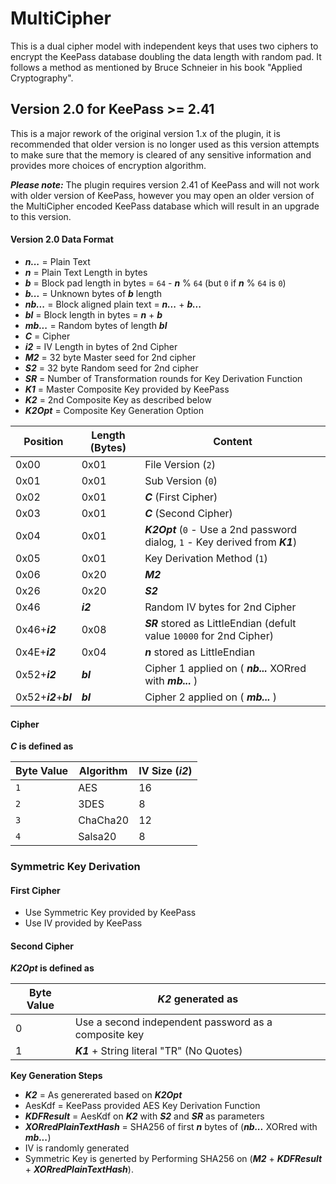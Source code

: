 ﻿# MultiCipher
This is a dual cipher model with independent keys that uses two ciphers to encrypt the KeePass database doubling the data length with random pad. It follows a method as mentioned by Bruce Schneier in his book "Applied Cryptography".


## Version 2.0 for KeePass >= 2.41
This is a major rework of the original version 1.x of the plugin, it is recommended that older version is no longer used as this version attempts to make sure that the memory is cleared of any sensitive information and provides more choices of encryption algorithm.

**_Please note:_**
The plugin requires version 2.41 of KeePass and will not work with older version of KeePass, however you may open an older version of the MultiCipher encoded KeePass database which will result in an upgrade to this version.

#### Version 2.0 Data Format
* ___n...___ = Plain Text
* ___n___ = Plain Text Length in bytes
* ___b___ = Block pad length in bytes = `64` - ___n___ % `64` (but `0` if ___n___ % `64` is `0`)
* ___b...___ = Unknown bytes of ___b___ length
* ___nb...___ = Block aligned plain text = ___n...___ + ___b...___
* ___bl___ = Block length in bytes = ___n___ + ___b___
* ___mb...___ = Random bytes of length ___bl___
* ___C___ = Cipher
* ___i2___ = IV Length in bytes of 2nd Cipher
* ___M2___ = 32 byte Master seed for 2nd cipher
* ___S2___ = 32 byte Random seed for 2nd cipher
* ___SR___ = Number of Transformation rounds for Key Derivation Function
* ___K1___ = Master Composite Key provided by KeePass
* ___K2___ = 2nd Composite Key as described below
* ___K2Opt___ = Composite Key Generation Option


Position|Length (Bytes)|Content
-----|------|-----
0x00|0x01|File Version (`2`)
0x01|0x01|Sub Version (`0`)
0x02|0x01|___C___ (First Cipher)
0x03|0x01|___C___ (Second Cipher)
0x04|0x01|___K2Opt___ (`0` - Use a 2nd password dialog, `1` - Key derived from ___K1___)
0x05|0x01|Key Derivation Method (`1`)
0x06|0x20|___M2___
0x26|0x20|___S2___
0x46|___i2___|Random IV bytes for 2nd Cipher
0x46+___i2___|0x08|___SR___ stored as LittleEndian (defult value `10000` for 2nd Cipher)
0x4E+___i2___|0x04|___n___ stored as LittleEndian
0x52+___i2___|___bl___|Cipher 1 applied on ( ___nb...___ XORred with ___mb...___ )
0x52+___i2___+___bl___|___bl___|Cipher 2 applied on ( ___mb...___ )

#### Cipher
**___C___ is defined as**

Byte Value|Algorithm|IV Size (___i2___)
----------|---------|-------
`1`|AES      | 16
`2`|3DES     | 8
`3`|ChaCha20 | 12
`4`|Salsa20  | 8 

### Symmetric Key Derivation

#### First Cipher
 * Use Symmetric Key provided by KeePass
 * Use IV provided by KeePass

#### Second Cipher

**___K2Opt___ is defined as**

Byte Value|___K2___ generated as
----------|-----------
0         | Use a second independent password as a composite key
1         | ___K1___ + String literal "TR" (No Quotes)


**Key Generation Steps**
* ___K2___ = As genererated based on ___K2Opt___
* AesKdf = KeePass provided AES Key Derivation Function
* ___KDFResult___ = AesKdf on ___K2___ with ___S2___ and ___SR___ as parameters
* ___XORredPlainTextHash___ = SHA256 of first ___n___ bytes of (___nb...___ XORred with ___mb...___)
* IV is randomly generated
* Symmetric Key is generted by Performing SHA256 on (___M2___ + ___KDFResult___ +  ___XORredPlainTextHash___).

 